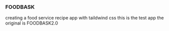 ### FOODBASK

creating a food service recipe app with taildwind css
this is the test app
the original is FOODBASK2.0
